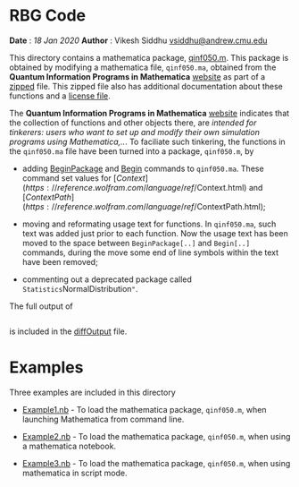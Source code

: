 # RBG Code
**Date** : *18 Jan 2020*
**Author** : Vikesh Siddhu <vsiddhu@andrew.cmu.edu>

This directory contains a mathematica package, [qinf050.m](qinf050.m). This
package is obtained by modifying a mathematica file, `qinf050.ma`, obtained from
the **Quantum Information Programs in Mathematica**
[website](https://quantum.phys.cmu.edu/QPM/) as part of a
[zipped](https://quantum.phys.cmu.edu/QPM/qinf050.zip) file. This zipped file
also has additional documentation about these functions and a [license
file](license.txt).

The **Quantum Information Programs in Mathematica**
[website](https://quantum.phys.cmu.edu/QPM/) indicates that the collection of
functions and other objects there, are *intended for tinkerers: users who want
to set up and modify their own simulation programs using Mathematica,..*.  To
faciliate such tinkering, the functions in the `qinf050.ma` file have been
turned into a package, `qinf050.m`, by

* adding
  [BeginPackage](https://reference.wolfram.com/language/ref/BeginPackage.html)
  and [Begin](https://reference.wolfram.com/language/ref/Begin.html) commands
  to `qinf050.ma`. These command set values for
  [$Context](https://reference.wolfram.com/language/ref/$Context.html) and
  [$ContextPath](https://reference.wolfram.com/language/ref/$ContextPath.html);

* moving and reformating usage text for functions. In `qinf050.ma`, such text
  was added just prior to each function. Now the usage text has been moved to the 
  space between `BeginPackage[..]` and `Begin[..]` commands, during the move
  some end of line symbols within the text have been removed;

* commenting out a deprecated package called `Statistics`NormalDistribution`"`.

The full output of 

```diff qinf050.m qinf050.ma
``` 

is included in the [diffOutput](diffOutput) file.

# Examples

Three examples are included in this directory

* [Example1.nb](Example1.nb) - To load the mathematica package, `qinf050.m`,
  when launching Mathematica from command line.

* [Example2.nb](Example2.nb) - To load the mathematica package, `qinf050.m`,
  when using a mathematica notebook.

* [Example3.nb](Example3.ma) - To load the mathematica package, `qinf050.m`,
  when using mathematica in script mode.


